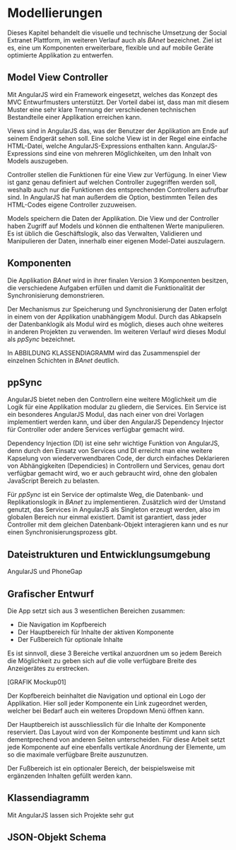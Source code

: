 # Modellierungen

Dieses Kapitel behandelt die visuelle und technische Umsetzung der Social Extranet Plattform, im weiteren Verlauf auch als *BAnet* bezeichnet. Ziel ist es, eine um Komponenten erweiterbare, flexible und auf mobile Geräte optimierte Applikation zu entwerfen. 

## Model View Controller

Mit AngularJS wird ein Framework eingesetzt, welches das Konzept des MVC Entwurfmusters unterstützt. Der Vorteil dabei ist, dass man mit diesem Muster eine sehr klare Trennung der verschiedenen technischen Bestandteile einer Applikation erreichen kann.

Views sind in AngularJS das, was der Benutzer der Applikation am Ende auf seinem Endgerät sehen soll. Eine solche View ist in der Regel eine einfache HTML-Datei, welche AngularJS-Expressions enthalten kann. AngularJS-Expressions sind eine von mehreren Möglichkeiten, um den Inhalt von Models auszugeben.

Controller stellen die Funktionen für eine View zur Verfügung. In einer View ist ganz genau definiert auf welchen Controller zugegriffen werden soll, weshalb auch nur die Funktionen des entsprechenden Controllers aufrufbar sind. In AngularJS hat man außerdem die Option, bestimmten Teilen des HTML-Codes eigene Controller zuzuweisen.

Models speichern die Daten der Applikation. Die View und der Controller haben Zugriff auf Models und können die enthaltenen Werte manipulieren. Es ist üblich die Geschäftslogik, also das Verwalten, Validieren und Manipulieren der Daten, innerhalb einer eigenen Model-Datei auszulagern.

## Komponenten

Die Applikation *BAnet* wird in ihrer finalen Version 3 Komponenten besitzen, die verschiedene Aufgaben erfüllen und damit die Funktionalität der Synchronisierung demonstrieren.

Der Mechanismus zur Speicherung und Synchronisierung der Daten erfolgt in einem von der Applikation unabhängigem Modul. Durch das Abkapseln der Datenbanklogik als Modul wird es möglich, dieses auch ohne weiteres in anderen Projekten zu verwenden. Im weiteren Verlauf wird dieses Modul als *ppSync* bezeichnet.

In ABBILDUNG KLASSENDIAGRAMM wird das Zusammenspiel der einzelnen Schichten in *BAnet* deutlich.

## ppSync

AngularJS bietet neben den Controllern eine weitere Möglichkeit um die Logik für eine Applikation modular zu gliedern, die Services. Ein Service ist ein besonderes AngularJS Modul, das nach einer von drei Vorlagen implementiert werden kann, und über den AngularJS Dependency Injector für Controller oder andere Services verfügbar gemacht wird.

Dependency Injection (DI) ist eine sehr wichtige Funktion von AngularJS, denn durch den Einsatz von Services und DI erreicht man eine weitere Kapselung von wiederverwendbaren Code, der durch einfaches Deklarieren von Abhängigkeiten (Dependicies) in Controllern und Services, genau dort verfügbar gemacht wird, wo er auch gebraucht wird, ohne den globalen JavaScript Bereich zu belasten.

Für *ppSync* ist ein Service der optimalste Weg, die Datenbank- und Replikationslogik in *BAnet* zu implementieren. Zusätzlich wird der Umstand genutzt, das Services in AngularJS als Singleton erzeugt werden, also im globalen Bereich nur einmal existiert. Damit ist garantiert, dass jeder Controller mit dem gleichen Datenbank-Objekt interagieren kann und es nur einen Synchronisierungsprozess gibt.

## Dateistrukturen und Entwicklungsumgebung

AngularJS und PhoneGap 

## Grafischer Entwurf
Die App setzt sich aus 3 wesentlichen Bereichen zusammen: 

- Die Navigation im Kopfbereich
- Der Hauptbereich für Inhalte der aktiven Komponente
- Der Fußbereich für optionale Inhalte

Es ist sinnvoll, diese 3 Bereiche vertikal anzuordnen um so jedem Bereich die Möglichkeit zu geben sich auf die volle verfügbare Breite des Anzeigerätes zu erstrecken.

[GRAFIK Mockup01]

Der Kopfbereich beinhaltet die Navigation und optional ein Logo der Applikation. Hier soll jeder Komponente ein Link zugeordnet werden, welcher bei Bedarf auch ein weiteres Dropdown Menü öffnen kann.

Der Hauptbereich ist ausschliesslich für die Inhalte der Komponente reserviert. Das Layout wird von der Komponente bestimmt und kann sich dementprechend von anderen Seiten unterscheiden. Für diese Arbeit setzt jede Komponente auf eine ebenfalls vertikale Anordnung der Elemente, um so die maximale verfügbare Breite auszunutzen.

Der Fußbereich ist ein optionaler Bereich, der beispielsweise mit ergänzenden Inhalten gefüllt werden kann.

## Klassendiagramm

Mit AngularJS lassen sich Projekte sehr gut 

## JSON-Objekt Schema

